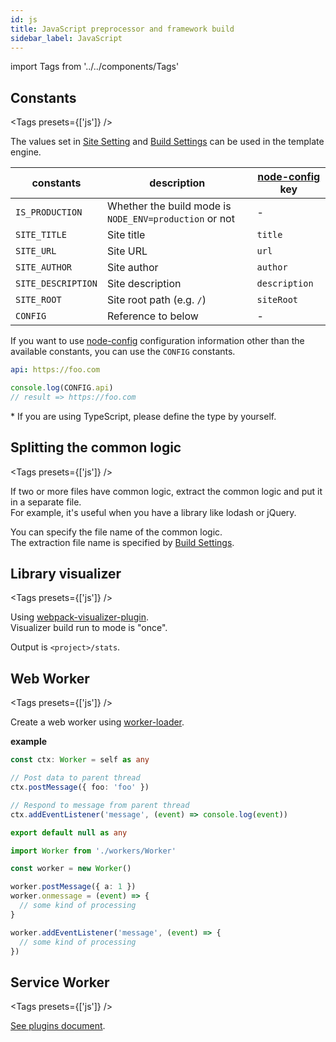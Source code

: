 ```yaml
---
id: js
title: JavaScript preprocessor and framework build
sidebar_label: JavaScript
---
```


import Tags from '../../components/Tags'

## Constants

<Tags presets={['js']} />

The values set in [Site Setting](../configuration/site.md) and [Build Settings](../configuration/build.md) can be used in the template engine.

| constants          | description                                            | [node-config][1] key |
| ------------------ | ------------------------------------------------------ | -------------------- |
| `IS_PRODUCTION`    | Whether the build mode is `NODE_ENV=production` or not | \-                   |
| `SITE_TITLE`       | Site title                                             | `title`              |
| `SITE_URL`         | Site URL                                               | `url`                |
| `SITE_AUTHOR`      | Site author                                            | `author`             |
| `SITE_DESCRIPTION` | Site description                                       | `description`        |
| `SITE_ROOT`        | Site root path (e.g. `/`)                              | `siteRoot`           |
| `CONFIG`           | Reference to below                                     | \-                   |

If you want to use [node-config][1] configuration information other than the available constants, you can use the `CONFIG` constants.

```yaml title="config/development.yml"
api: https://foo.com
```

```javascript title="Apps.ts"
console.log(CONFIG.api)
// result => https://foo.com
```

\* If you are using TypeScript, please define the type by yourself.

## Splitting the common logic

<Tags presets={['js']} />

If two or more files have common logic, extract the common logic and put it in a separate file.  
For example, it's useful when you have a library like lodash or jQuery.

You can specify the file name of the common logic.  
The extraction file name is specified by [Build Settings](../configuration/build.md#optionsjssplitfilename).

## Library visualizer

<Tags presets={['js']} />

Using [webpack-visualizer-plugin](https://github.com/chrisbateman/webpack-visualizer).  
Visualizer build run to mode is "once".

Output is `<project>/stats`.

## Web Worker

<Tags presets={['js']} />

Create a web worker using [worker-loader](https://github.com/webpack-contrib/worker-loader).

**example**

```typescript title="workers/Worker.ts"
const ctx: Worker = self as any

// Post data to parent thread
ctx.postMessage({ foo: 'foo' })

// Respond to message from parent thread
ctx.addEventListener('message', (event) => console.log(event))

export default null as any
```

```typescript title="Apps.ts"
import Worker from './workers/Worker'

const worker = new Worker()

worker.postMessage({ a: 1 })
worker.onmessage = (event) => {
  // some kind of processing
}

worker.addEventListener('message', (event) => {
  // some kind of processing
})
```

## Service Worker

<Tags presets={['js']} />

[See plugins document](../plugins/tasks/service-worker.md).

[1]: https://github.com/lorenwest/node-config

